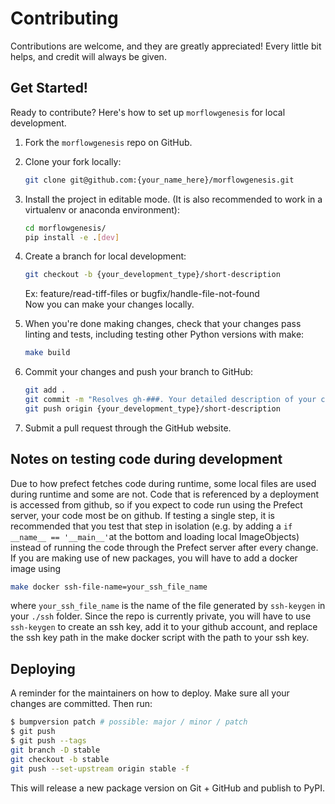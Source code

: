 # Contributing

Contributions are welcome, and they are greatly appreciated! Every little bit
helps, and credit will always be given.

## Get Started!

Ready to contribute? Here's how to set up `morflowgenesis` for local development.

1. Fork the `morflowgenesis` repo on GitHub.

2. Clone your fork locally:

   ```bash
   git clone git@github.com:{your_name_here}/morflowgenesis.git
   ```

3. Install the project in editable mode. (It is also recommended to work in a
   virtualenv or anaconda environment):

   ```bash
   cd morflowgenesis/
   pip install -e .[dev]
   ```

4. Create a branch for local development:

   ```bash
   git checkout -b {your_development_type}/short-description
   ```

   Ex: feature/read-tiff-files or bugfix/handle-file-not-found<br>
   Now you can make your changes locally.

5. When you're done making changes, check that your changes pass linting and
   tests, including testing other Python versions with make:

   ```bash
   make build
   ```

6. Commit your changes and push your branch to GitHub:

   ```bash
   git add .
   git commit -m "Resolves gh-###. Your detailed description of your changes."
   git push origin {your_development_type}/short-description
   ```

7. Submit a pull request through the GitHub website.


## Notes on testing code during development
Due to how prefect fetches code during runtime, some local files are used during runtime and some are not. Code that is referenced by a deployment is accessed from github, so if you expect to code run using the Prefect server, your code most be on github. If testing a single step, it is recommended that you test that step in isolation (e.g. by adding a `if __name__ == '__main__'`at the bottom and loading local ImageObjects) instead of running the code through the Prefect server after every change. If you are making use of new packages, you will have to add a docker image using
```bash
make docker ssh-file-name=your_ssh_file_name
```
where `your_ssh_file_name` is the name of the file generated by `ssh-keygen` in your `./ssh` folder. 
Since the repo is currently private, you will have to use `ssh-keygen` to create an ssh key, add it to your github account, and replace the ssh key path in the make docker script with the path to your ssh key. 

## Deploying

A reminder for the maintainers on how to deploy.
Make sure all your changes are committed.
Then run:

```bash
$ bumpversion patch # possible: major / minor / patch
$ git push
$ git push --tags
git branch -D stable
git checkout -b stable
git push --set-upstream origin stable -f
```

This will release a new package version on Git + GitHub and publish to PyPI.
